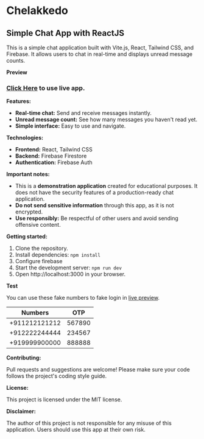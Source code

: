 # Chelakkedo
## Simple Chat App with ReactJS

This is a simple chat application built with Vite.js, React, Tailwind CSS, and Firebase. It allows users to chat in real-time and displays unread message counts.

**Preview**

### [Click Here](https://rameesjahan.github.io/chelakkedo/) to use live app.

**Features:**

* **Real-time chat:** Send and receive messages instantly.
* **Unread message count:** See how many messages you haven't read yet.
* **Simple interface:** Easy to use and navigate.

**Technologies:**

* **Frontend:** React, Tailwind CSS
* **Backend:** Firebase Firestore
* **Authentication:** Firebase Auth

**Important notes:**

* This is a **demonstration application** created for educational purposes. It does not have the security features of a production-ready chat application.
* **Do not send sensitive information** through this app, as it is not encrypted.
* **Use responsibly:** Be respectful of other users and avoid sending offensive content.

**Getting started:**

1. Clone the repository.
2. Install dependencies: `npm install`
3. Configure firebase
4. Start the development server: `npm run dev`
5. Open http://localhost:3000 in your browser.

**Test**

You can use these fake numbers to fake login in [live preview](https://rameesjahan.github.io/chelakkedo/).

| Numbers        | OTP           |
| -------------- |:-------------:| 
| +911212121212  | 567890        |
| +912222244444  | 234567        | 
| +919999900000  | 888888        |

**Contributing:**

Pull requests and suggestions are welcome! Please make sure your code follows the project's coding style guide.

**License:**

This project is licensed under the MIT license.

**Disclaimer:**

The author of this project is not responsible for any misuse of this application. Users should use this app at their own risk.
